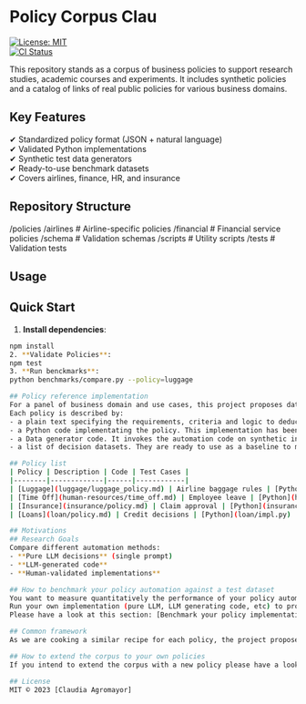 # Policy Corpus Clau  

[![License: MIT](https://img.shields.io/badge/License-MIT-yellow.svg)](LICENSE)  
[![CI Status](https://github.com/ClaudiaAgromayor/policy-corpus/actions/workflows/validate.yml/badge.svg)](https://github.com/ClaudiaAgromayor/policy-corpus/actions)

This repository stands as a corpus of business policies to support research studies, academic courses and experiments.
It includes synthetic policies and a catalog of links of real public policies for various business domains.

## Key Features  
✔ Standardized policy format (JSON + natural language)  
✔ Validated Python implementations  
✔ Synthetic test data generators  
✔ Ready-to-use benchmark datasets  
✔ Covers airlines, finance, HR, and insurance  

## Repository Structure
/policies
  /airlines        # Airline-specific policies
  /financial       # Financial service policies
/schema           # Validation schemas
/scripts          # Utility scripts
/tests            # Validation tests

## Usage
## Quick Start  

1. **Install dependencies**:  
```bash  
npm install
2. **Validate Policies**:
npm test
3. **Run benckmarks**:
python benchmarks/compare.py --policy=luggage  

## Policy reference implementation
For a panel of business domain and use cases, this project proposes data and code to benchmark automated decisions with respect to a business policy expressed in plain text.
Each policy is described by:
- a plain text specifying the requirements, criteria and logic to deduce a decision from a given context.
- a Python code implementating the policy. This implementation has been validated by a human, based on an interpretation where policy brings ambiguity or misses information.
- a Data generator code. It invokes the automation code on synthetic inputs to produce outcomes
- a list of decision datasets. They are ready to use as a baseline to measure the performances of any machines (pure LLMs, code generated thanks to LLMs, others) that automate the decision making.  

## Policy list
| Policy | Description | Code | Test Cases |  
|--------|-------------|------|------------|  
| [Luggage](luggage/luggage_policy.md) | Airline baggage rules | [Python](luggage/impl.py) | [JSON](luggage/tests.json) |  
| [Time Off](human-resources/time_off.md) | Employee leave | [Python](hr/impl.py) | [CSV](hr/tests.csv) |  
| [Insurance](insurance/policy.md) | Claim approval | [Python](insurance/impl.py) | [JSON](insurance/tests.json) |  
| [Loans](loan/policy.md) | Credit decisions | [Python](loan/impl.py) | [CSV](loan/tests.csv) |

## Motivations
## Research Goals  
Compare different automation methods:  
- **Pure LLM decisions** (single prompt)  
- **LLM-generated code**  
- **Human-validated implementations**  

## How to benchmark your policy automation against a test dataset
You want to measure quantitatively the performance of your policy automation, then this project is made for you.
Run your own implementation (pure LLM, LLM generating code, etc) to produce decisions and compare these decisions with reference ones in the available datasets.
Please have a look at this section: [Benchmark your policy implementation](benchmark_your_policy_automation_docs/README.md)

## Common framework
As we are cooking a similar recipe for each policy, the project proposes a common framework to support and accelerate the definition, and data generation of a policy: [Common framework](common/commons_descriptor.md)

## How to extend the corpus to your own policies
If you intend to extend the corpus with a new policy please have a look to this section: [Adding a policy](policy_corpus_extension_docs/README.md)

## License  
MIT © 2023 [Claudia Agromayor]  
